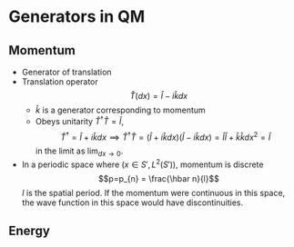 # Generators in QM
## Momentum
- Generator of translation
- Translation operator $$\hat{T} \left( dx \right) = \hat{I} - i \hat{k} dx$$
	- $\hat{k}$ is a generator corresponding to momentum 
	- Obeys unitarity $\hat{T}^{\dagger}\hat{T}=\hat{I}$, $$\hat{T}^{\dagger}=\hat{I}+i\hat{k}dx \implies \hat{T}^{\dagger}\hat{T}= \left( \hat{I} + i\hat{k}dx \right) \left( \hat{I} - i\hat{k}dx \right) = \hat{I}\hat{I} + \hat{k}\hat{k}dx^2= \hat{I} $$ in the limit as $\lim_{ dx \to 0 }$.
- In a periodic space where $\left( x \in S', L^2(S') \right)$, momentum is discrete $$p=p_{n} = \frac{\hbar n}{l}$$ $l$ is the spatial period. If the momentum were continuous in this space, the wave function in this space would have discontinuities.
## Energy